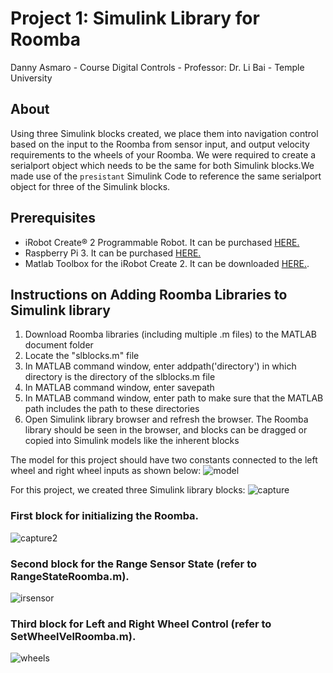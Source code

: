 # Project 1: Simulink Library for Roomba
Danny Asmaro - Course Digital Controls - Professor: Dr. Li Bai - Temple University

## About
Using three Simulink blocks created, we place them into navigation control based on the input to the Roomba from sensor input, and output velocity requirements to the wheels of your Roomba. We were required to create a serialport object which needs to be the same for both Simulink blocks.We made use of the ```presistant``` Simulink Code to reference the same serialport object for three of the Simulink blocks.

## Prerequisites
- iRobot Create® 2 Programmable Robot. It can be purchased [HERE.](http://www.irobot.com/About-iRobot/STEM/Create-2.aspx)
- Raspberry Pi 3.  It can be purchased [HERE.](https://www.amazon.com/CanaKit-Raspberry-Complete-Starter-Kit/dp/B01C6Q2GSY)
- Matlab Toolbox for the iRobot Create 2. It can be downloaded [HERE.](https://www.mathworks.com/matlabcentral/fileexchange/52644-matlab-toolbox-for-the-irobot-create-2).

## Instructions on Adding Roomba Libraries to Simulink library
1. Download Roomba libraries (including multiple .m files) to the MATLAB document folder
2. Locate the "slblocks.m" file
3. In MATLAB command window, enter addpath('directory') in which directory is the directory of the slblocks.m file
4. In MATLAB command window, enter savepath
5. In MATLAB command window, enter path to make sure that the MATLAB path includes the path to these directories
6. Open Simulink library browser and refresh the browser. The Roomba library should be seen in the browser, and blocks can be dragged or copied into Simulink models like the inherent blocks

The model for this project should have two constants connected to the left wheel and right wheel inputs as shown below:
![model](https://user-images.githubusercontent.com/31410235/33971660-a37662f4-e047-11e7-8f3c-27a6feced935.PNG)

For this project, we created three Simulink library blocks:
![capture](https://user-images.githubusercontent.com/31410235/33971098-c02a1df8-e044-11e7-95e3-d50d142bc554.PNG)

### First block for initializing the Roomba.
![capture2](https://user-images.githubusercontent.com/31410235/33971178-2ab6973c-e045-11e7-8706-8c12045e1d6e.PNG)
### Second block for the Range Sensor State (refer to RangeStateRoomba.m).
![irsensor](https://user-images.githubusercontent.com/31410235/33971181-2cededac-e045-11e7-8f2c-b411aac762fd.PNG)
### Third block for Left and Right Wheel Control (refer to SetWheelVelRoomba.m). 
![wheels](https://user-images.githubusercontent.com/31410235/33971184-2fd3a48a-e045-11e7-81f1-14b9746faad8.PNG)



